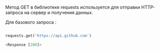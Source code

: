 Метод GET в библиотеке requests используется для отправки HTTP-запроса на сервер и получения данных.

Для базового запроса : 

```python

requests.get('https://api.github.com')

<Response [200]>

```
 